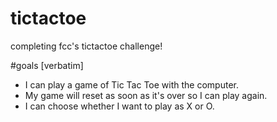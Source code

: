 # tictactoe
completing fcc's tictactoe challenge!

#goals [verbatim]

* I can play a game of Tic Tac Toe with the computer.
* My game will reset as soon as it's over so I can play again.
* I can choose whether I want to play as X or O.
